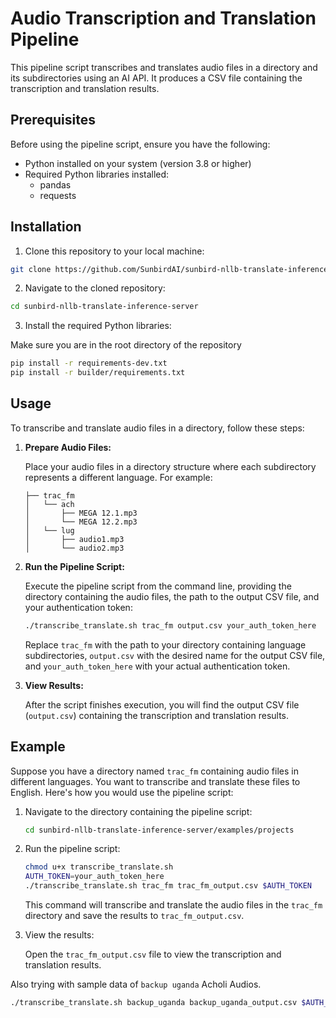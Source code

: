 # Audio Transcription and Translation Pipeline

This pipeline script transcribes and translates audio files in a directory and its subdirectories using an AI API. It produces a CSV file containing the transcription and translation results.

## Prerequisites

Before using the pipeline script, ensure you have the following:

- Python installed on your system (version 3.8 or higher)
- Required Python libraries installed:
  - pandas
  - requests

## Installation

1. Clone this repository to your local machine:

```sh
git clone https://github.com/SunbirdAI/sunbird-nllb-translate-inference-server.git
```

2. Navigate to the cloned repository:

```sh
cd sunbird-nllb-translate-inference-server
```

3. Install the required Python libraries:

Make sure you are in the root directory of the repository

```sh
pip install -r requirements-dev.txt
pip install -r builder/requirements.txt
```

## Usage

To transcribe and translate audio files in a directory, follow these steps:

1. **Prepare Audio Files:**

   Place your audio files in a directory structure where each subdirectory represents a different language. For example:

   ```
   ├── trac_fm
   │   └── ach
   │       ├── MEGA 12.1.mp3
   │       └── MEGA 12.2.mp3
   │   └── lug
   │       ├── audio1.mp3
   │       └── audio2.mp3
   ```

2. **Run the Pipeline Script:**

   Execute the pipeline script from the command line, providing the directory containing the audio files, the path to the output CSV file, and your authentication token:

   ```sh
   ./transcribe_translate.sh trac_fm output.csv your_auth_token_here
   ```

   Replace `trac_fm` with the path to your directory containing language subdirectories, `output.csv` with the desired name for the output CSV file, and `your_auth_token_here` with your actual authentication token.

3. **View Results:**

   After the script finishes execution, you will find the output CSV file (`output.csv`) containing the transcription and translation results.

## Example

Suppose you have a directory named `trac_fm` containing audio files in different languages. You want to transcribe and translate these files to English. Here's how you would use the pipeline script:

1. Navigate to the directory containing the pipeline script:

   ```sh
   cd sunbird-nllb-translate-inference-server/examples/projects
   ```

2. Run the pipeline script:

   ```sh
   chmod u+x transcribe_translate.sh
   AUTH_TOKEN=your_auth_token_here
   ./transcribe_translate.sh trac_fm trac_fm_output.csv $AUTH_TOKEN
   ```

   This command will transcribe and translate the audio files in the `trac_fm` directory and save the results to `trac_fm_output.csv`.

3. View the results:

   Open the `trac_fm_output.csv` file to view the transcription and translation results.

Also trying with sample data of `backup uganda` Acholi Audios.

```sh
./transcribe_translate.sh backup_uganda backup_uganda_output.csv $AUTH_TOKEN
```
